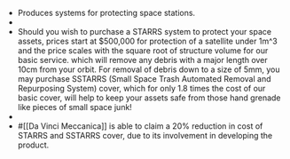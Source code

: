 - Produces systems for protecting space stations.
-
- Should you wish to purchase a STARRS system to protect your space assets, prices start at $500,000 for protection of a satellite under 1m^3 and the price scales with the square root of structure volume for our basic service. which will remove any debris with a major length over 10cm from your orbit. For removal of debris down to a size of 5mm, you may purchase SSTARRS (Small Space Trash Automated Removal and Repurposing System) cover, which for only 1.8 times the cost of our basic cover, will help to keep your assets safe from those hand grenade like pieces of small space junk!
-
- #[[Da Vinci Meccanica]] is able to claim a 20% reduction in cost of STARRS and SSTARRS cover, due to its involvement in developing the product.